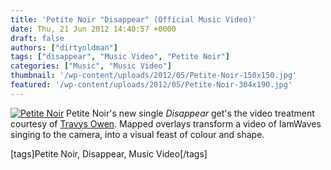 ```yaml
---
title: 'Petite Noir "Disappear" (Official Music Video)'
date: Thu, 21 Jun 2012 14:40:57 +0000
draft: false
authors: ["dirtyoldman"]
tags: ["disappear", "Music Video", "Petite Noir"]
categories: ["Music", "Music Video"]
thumbnail: '/wp-content/uploads/2012/05/Petite-Noir-150x150.jpg'
featured: '/wp-content/uploads/2012/05/Petite-Noir-304x190.jpg'
---
```


[![](/wp-content/uploads/2012/05/Petite-Noir.jpg "Petite Noir")](/2012/05/30/red-bull-studio-cape-town-petite-noir/petite-noir/) Petite Noir's new single _Disappear_ get's the video treatment courtesy of [Travys Owen](http://www.travysowen.com/). Mapped overlays transform a video of IamWaves singing to the camera, into a visual feast of colour and shape.

\[tags\]Petite Noir, Disappear, Music Video\[/tags\]